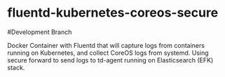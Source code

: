 # fluentd-kubernetes-coreos-secure

#Development Branch

Docker Container with Fluentd that will capture logs from containers running on Kubernetes, and collect CoreOS logs from systemd. Using secure forward to send logs to td-agent running on Elasticsearch (EFK) stack.
